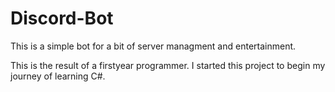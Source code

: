 # Discord-Bot
This is a simple bot for a bit of server managment and entertainment.

This is the result of a firstyear programmer. I started this project to begin my journey of learning C#.

